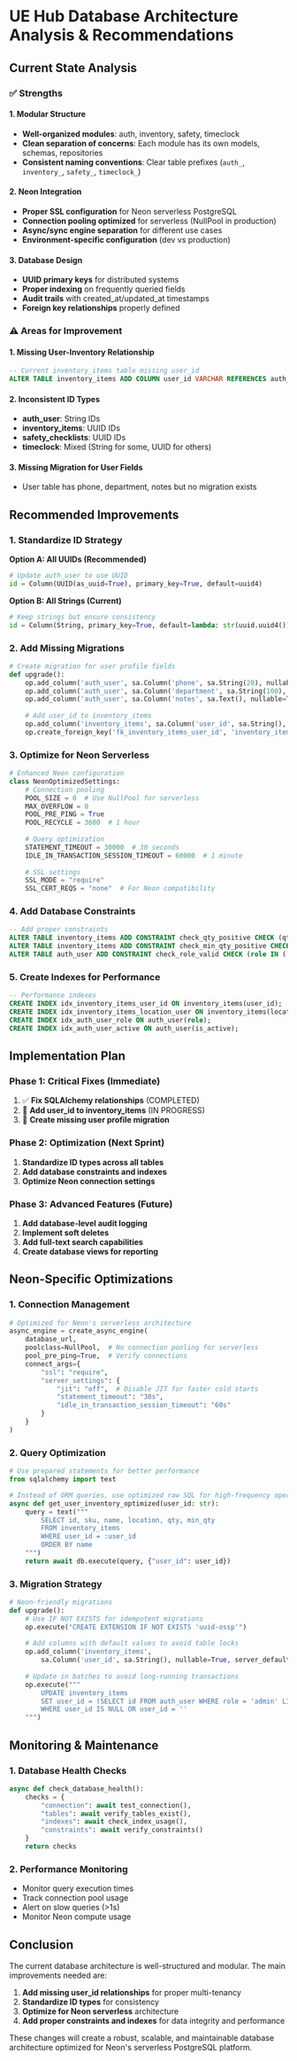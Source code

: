 # UE Hub Database Architecture Analysis & Recommendations

## Current State Analysis

### ✅ **Strengths**

#### 1. **Modular Structure**
- **Well-organized modules**: auth, inventory, safety, timeclock
- **Clean separation of concerns**: Each module has its own models, schemas, repositories
- **Consistent naming conventions**: Clear table prefixes (`auth_`, `inventory_`, `safety_`, `timeclock_`)

#### 2. **Neon Integration**
- **Proper SSL configuration** for Neon serverless PostgreSQL
- **Connection pooling optimized** for serverless (NullPool in production)
- **Async/sync engine separation** for different use cases
- **Environment-specific configuration** (dev vs production)

#### 3. **Database Design**
- **UUID primary keys** for distributed systems
- **Proper indexing** on frequently queried fields
- **Audit trails** with created_at/updated_at timestamps
- **Foreign key relationships** properly defined

### ⚠️ **Areas for Improvement**

#### 1. **Missing User-Inventory Relationship**
```sql
-- Current inventory_items table missing user_id
ALTER TABLE inventory_items ADD COLUMN user_id VARCHAR REFERENCES auth_user(id);
```

#### 2. **Inconsistent ID Types**
- **auth_user**: String IDs
- **inventory_items**: UUID IDs  
- **safety_checklists**: UUID IDs
- **timeclock**: Mixed (String for some, UUID for others)

#### 3. **Missing Migration for User Fields**
- User table has phone, department, notes but no migration exists

## Recommended Improvements

### 1. **Standardize ID Strategy**

**Option A: All UUIDs (Recommended)**
```python
# Update auth_user to use UUID
id = Column(UUID(as_uuid=True), primary_key=True, default=uuid4)
```

**Option B: All Strings (Current)**
```python
# Keep strings but ensure consistency
id = Column(String, primary_key=True, default=lambda: str(uuid.uuid4()))
```

### 2. **Add Missing Migrations**

```python
# Create migration for user profile fields
def upgrade():
    op.add_column('auth_user', sa.Column('phone', sa.String(20), nullable=True))
    op.add_column('auth_user', sa.Column('department', sa.String(100), nullable=True))
    op.add_column('auth_user', sa.Column('notes', sa.Text(), nullable=True))
    
    # Add user_id to inventory_items
    op.add_column('inventory_items', sa.Column('user_id', sa.String(), nullable=True))
    op.create_foreign_key('fk_inventory_items_user_id', 'inventory_items', 'auth_user', ['user_id'], ['id'])
```

### 3. **Optimize for Neon Serverless**

```python
# Enhanced Neon configuration
class NeonOptimizedSettings:
    # Connection pooling
    POOL_SIZE = 0  # Use NullPool for serverless
    MAX_OVERFLOW = 0
    POOL_PRE_PING = True
    POOL_RECYCLE = 3600  # 1 hour
    
    # Query optimization
    STATEMENT_TIMEOUT = 30000  # 30 seconds
    IDLE_IN_TRANSACTION_SESSION_TIMEOUT = 60000  # 1 minute
    
    # SSL settings
    SSL_MODE = "require"
    SSL_CERT_REQS = "none"  # For Neon compatibility
```

### 4. **Add Database Constraints**

```sql
-- Add proper constraints
ALTER TABLE inventory_items ADD CONSTRAINT check_qty_positive CHECK (qty >= 0);
ALTER TABLE inventory_items ADD CONSTRAINT check_min_qty_positive CHECK (min_qty >= 0);
ALTER TABLE auth_user ADD CONSTRAINT check_role_valid CHECK (role IN ('superadmin', 'admin', 'manager', 'employee', 'worker'));
```

### 5. **Create Indexes for Performance**

```sql
-- Performance indexes
CREATE INDEX idx_inventory_items_user_id ON inventory_items(user_id);
CREATE INDEX idx_inventory_items_location_user ON inventory_items(location, user_id);
CREATE INDEX idx_auth_user_role ON auth_user(role);
CREATE INDEX idx_auth_user_active ON auth_user(is_active);
```

## Implementation Plan

### Phase 1: Critical Fixes (Immediate)
1. ✅ **Fix SQLAlchemy relationships** (COMPLETED)
2. 🔄 **Add user_id to inventory_items** (IN PROGRESS)
3. 🔄 **Create missing user profile migration**

### Phase 2: Optimization (Next Sprint)
1. **Standardize ID types across all tables**
2. **Add database constraints and indexes**
3. **Optimize Neon connection settings**

### Phase 3: Advanced Features (Future)
1. **Add database-level audit logging**
2. **Implement soft deletes**
3. **Add full-text search capabilities**
4. **Create database views for reporting**

## Neon-Specific Optimizations

### 1. **Connection Management**
```python
# Optimized for Neon's serverless architecture
async_engine = create_async_engine(
    database_url,
    poolclass=NullPool,  # No connection pooling for serverless
    pool_pre_ping=True,  # Verify connections
    connect_args={
        "ssl": "require",
        "server_settings": {
            "jit": "off",  # Disable JIT for faster cold starts
            "statement_timeout": "30s",
            "idle_in_transaction_session_timeout": "60s"
        }
    }
)
```

### 2. **Query Optimization**
```python
# Use prepared statements for better performance
from sqlalchemy import text

# Instead of ORM queries, use optimized raw SQL for high-frequency operations
async def get_user_inventory_optimized(user_id: str):
    query = text("""
        SELECT id, sku, name, location, qty, min_qty 
        FROM inventory_items 
        WHERE user_id = :user_id 
        ORDER BY name
    """)
    return await db.execute(query, {"user_id": user_id})
```

### 3. **Migration Strategy**
```python
# Neon-friendly migrations
def upgrade():
    # Use IF NOT EXISTS for idempotent migrations
    op.execute("CREATE EXTENSION IF NOT EXISTS 'uuid-ossp'")
    
    # Add columns with default values to avoid table locks
    op.add_column('inventory_items', 
        sa.Column('user_id', sa.String(), nullable=True, server_default=''))
    
    # Update in batches to avoid long-running transactions
    op.execute("""
        UPDATE inventory_items 
        SET user_id = (SELECT id FROM auth_user WHERE role = 'admin' LIMIT 1)
        WHERE user_id IS NULL OR user_id = ''
    """)
```

## Monitoring & Maintenance

### 1. **Database Health Checks**
```python
async def check_database_health():
    checks = {
        "connection": await test_connection(),
        "tables": await verify_tables_exist(),
        "indexes": await check_index_usage(),
        "constraints": await verify_constraints()
    }
    return checks
```

### 2. **Performance Monitoring**
- Monitor query execution times
- Track connection pool usage
- Alert on slow queries (>1s)
- Monitor Neon compute usage

## Conclusion

The current database architecture is well-structured and modular. The main improvements needed are:

1. **Add missing user_id relationships** for proper multi-tenancy
2. **Standardize ID types** for consistency  
3. **Optimize for Neon serverless** architecture
4. **Add proper constraints and indexes** for data integrity and performance

These changes will create a robust, scalable, and maintainable database architecture optimized for Neon's serverless PostgreSQL platform.
